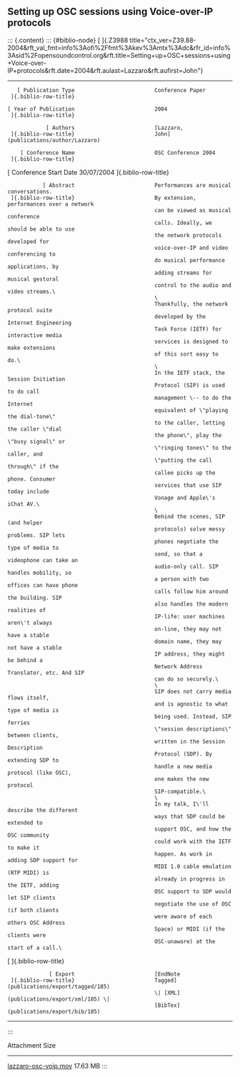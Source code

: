 ## Setting up OSC sessions using Voice-over-IP protocols

::: {.content}
::: {#biblio-node}
[ ]{.Z3988
title="ctx_ver=Z39.88-2004&rft_val_fmt=info%3Aofi%2Ffmt%3Akev%3Amtx%3Adc&rfr_id=info%3Asid%2Fopensoundcontrol.org&rft.title=Setting+up+OSC+sessions+using+Voice-over-IP+protocols&rft.date=2004&rft.aulast=Lazzaro&rft.aufirst=John"}

  ----------------------- ----------------------- -----------------------------------------
       [ Publication Type                         Conference Paper
     ]{.biblio-row-title}                         

    [ Year of Publication                         2004
     ]{.biblio-row-title}                         

                [ Authors                         [Lazzaro,
     ]{.biblio-row-title}                         John](publications/author/Lazzaro)

        [ Conference Name                         OSC Conference 2004
     ]{.biblio-row-title}                         

  [ Conference Start Date                         30/07/2004
     ]{.biblio-row-title}                         

               [ Abstract                         Performances are musical conversations.
     ]{.biblio-row-title}                         By extension, performances over a network
                                                  can be viewed as musical conference
                                                  calls. Ideally, we should be able to use
                                                  the network protocols developed for
                                                  voice-over-IP and video conferencing to
                                                  do musical performance applications, by
                                                  adding streams for musical gestural
                                                  control to the audio and video streams.\
                                                  \
                                                  Thankfully, the network protocol suite
                                                  developed by the Internet Engineering
                                                  Task Force (IETF) for interactive media
                                                  services is designed to make extensions
                                                  of this sort easy to do.\
                                                  \
                                                  In the IETF stack, the Session Initiation
                                                  Protocol (SIP) is used to do call
                                                  management \-- to do the Internet
                                                  equivalent of \"playing the dial-tone\"
                                                  to the caller, letting the caller \"dial
                                                  the phone\", play the \"busy signal\" or
                                                  \"ringing tones\" to the caller, and
                                                  \"putting the call through\" if the
                                                  callee picks up the phone. Consumer
                                                  services that use SIP today include
                                                  Vonage and Apple\'s iChat AV.\
                                                  \
                                                  Behind the scenes, SIP (and helper
                                                  protocols) solve messy problems. SIP lets
                                                  phones negotiate the type of media to
                                                  send, so that a videophone can take an
                                                  audio-only call. SIP handles mobility, so
                                                  a person with two offices can have phone
                                                  calls follow him around the building. SIP
                                                  also handles the modern realities of
                                                  IP-life: user machines aren\'t always
                                                  on-line, they may not have a stable
                                                  domain name, they may not have a stable
                                                  IP address, they might be behind a
                                                  Network Address Translator, etc. And SIP
                                                  can do so securely.\
                                                  \
                                                  SIP does not carry media flows itself,
                                                  and is agnostic to what type of media is
                                                  being used. Instead, SIP ferries
                                                  \"session descriptions\" between clients,
                                                  written in the Session Description
                                                  Protocol (SDP). By extending SDP to
                                                  handle a new media protocol (like OSC),
                                                  one makes the new protocol
                                                  SIP-compatible.\
                                                  \
                                                  In my talk, I\'ll describe the different
                                                  ways that SDP could be extended to
                                                  support OSC, and how the OSC community
                                                  could work with the IETF to make it
                                                  happen. As work in adding SDP support for
                                                  MIDI 1.0 cable emulation (RTP MIDI) is
                                                  already in progress in the IETF, adding
                                                  OSC support to SDP would let SIP clients
                                                  negotiate the use of OSC (if both clients
                                                  were aware of each others OSC Address
                                                  Space) or MIDI (if the clients were
                                                  OSC-unaware) at the start of a call.\

   [ ]{.biblio-row-title}                         

                 [ Export                         [EndNote
     ]{.biblio-row-title}                         Tagged](publications/export/tagged/185)
                                                  \| [XML](publications/export/xml/185) \|
                                                  [BibTex](publications/export/bib/185)
  ----------------------- ----------------------- -----------------------------------------
:::

  Attachment                                           Size
  ---------------------------------------------------- ----------
  [lazzaro-osc-voip.mov](files/lazzaro-osc-voip.mov)   17.63 MB
:::

